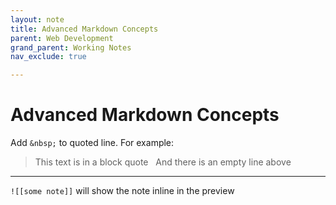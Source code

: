 ```yaml
---
layout: note
title: Advanced Markdown Concepts
parent: Web Development
grand_parent: Working Notes
nav_exclude: true

---
```

# Advanced Markdown Concepts

Add `&nbsp;` to quoted line. For example:

>This text is in a block quote
>&nbsp;
>And there is an empty line above
---

`![[some note]]` will show the note inline in the preview
